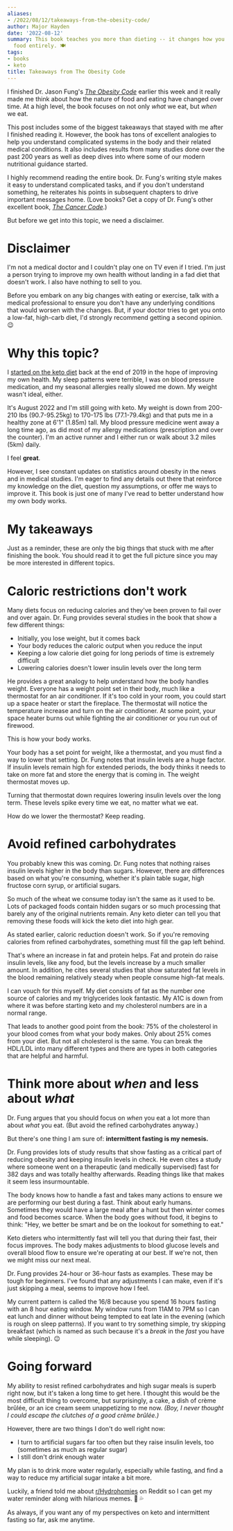 ```yaml
---
aliases:
- /2022/08/12/takeaways-from-the-obesity-code/
author: Major Hayden
date: '2022-08-12'
summary: This book teaches you more than dieting -- it changes how you think about
  food entirely. 🍽
tags:
- books
- keto
title: Takeaways from The Obesity Code
---
```


I finished Dr. Jason Fung's _[The Obesity Code]_ earlier this week and it really made me think about how the nature of food and eating have changed over time.
At a high level, the book focuses on not only *what* we eat, but *when* we eat.

This post includes some of the biggest takeaways that stayed with me after I finished reading it.
However, the book has tons of excellent analogies to help you understand complicated systems in the body and their related medical conditions.
It also includes results from many studies done over the past 200 years as well as deep dives into where some of our modern nutritional guidance started.

I highly recommend reading the entire book.
Dr. Fung's writing style makes it easy to understand complicated tasks, and if you don't understand something, he reiterates his points in subsequent chapters to drive important messages home.
(Love books? Get a copy of Dr. Fung's other excellent book, _[The Cancer Code]_.)

[The Obesity Code]: https://www.goodreads.com/book/show/24945404-the-obesity-code
[The Cancer Code]: https://www.goodreads.com/en/book/show/52163526

But before we get into this topic, we need a disclaimer.

# Disclaimer

I'm not a medical doctor and I couldn't play one on TV even if I tried.
I'm just a person trying to improve my own health without landing in a fad diet that doesn't work.
I also have nothing to sell to you.

Before you embark on any big changes with eating or exercise, talk with a medical professional to ensure you don't have any underlying conditions that would worsen with the changes.
But, if your doctor tries to get you onto a low-fat, high-carb diet, I'd strongly recommend getting a second opinion. 😉

# Why this topic?

I [started on the keto diet] back at the end of 2019 in the hope of improving my own health.
My sleep patterns were terrible, I was on blood pressure medication, and my seasonal allergies really slowed me down.
My weight wasn't ideal, either.

It's August 2022 and I'm still going with keto.
My weight is down from 200-210 lbs (90.7-95.25kg) to 170-175 lbs (77.1-79.4kg) and that puts me in a healthy zone at 6'1" (1.85m) tall.
My blood pressure medicine went away a long time ago, as did most of my allergy medications (prescription and over the counter).
I'm an active runner and I either run or walk about 3.2 miles (5km) daily.

I feel **great**.

However, I see constant updates on statistics around obesity in the news and in medical studies.
I'm eager to find any details out there that reinforce my knowledge on the diet, question my assumptions, or offer me ways to improve it.
This book is just one of many I've read to better understand how my own body works.

[started on the keto diet]: /2020/06/11/my-experience-with-keto-so-far/

# My takeaways

Just as a reminder, these are only the big things that stuck with me after finishing the book.
You should read it to get the full picture since you may be more interested in different topics.

# Caloric restrictions don't work

Many diets focus on reducing calories and they've been proven to fail over and over again.
Dr. Fung provides several studies in the book that show a few different things:

* Initially, you lose weight, but it comes back
* Your body reduces the caloric output when you reduce the input
* Keeping a low calorie diet going for long periods of time is extremely difficult
* Lowering calories doesn't lower insulin levels over the long term

He provides a great analogy to help understand how the body handles weight.
Everyone has a weight point set in their body, much like a thermostat for an air conditioner.
If it's too cold in your room, you could start up a space heater or start the fireplace.
The thermostat will notice the temperature increase and turn on the air conditioner.
At some point, your space heater burns out while fighting the air conditioner or you run out of firewood.

This is how your body works.

Your body has a set point for weight, like a thermostat, and you must find a way to lower that setting.
Dr. Fung notes that insulin levels are a huge factor.
If insulin levels remain high for extended periods, the body thinks it needs to take on more fat and store the energy that is coming in.
The weight thermostat moves up.

Turning that thermostat down requires lowering insulin levels over the long term.
These levels spike every time we eat, no matter what we eat.

How do we lower the thermostat?
Keep reading.

# Avoid refined carbohydrates

You probably knew this was coming.
Dr. Fung notes that nothing raises insulin levels higher in the body than sugars.
However, there are differences based on what you're consuming, whether it's plain table sugar, high fructose corn syrup, or artificial sugars.

So much of the wheat we consume today isn't the same as it used to be.
Lots of packaged foods contain hidden sugars or so much processing that barely any of the original nutrients remain.
Any keto dieter can tell you that removing these foods will kick the keto diet into high gear.

As stated earlier, caloric reduction doesn't work.
So if you're removing calories from refined carbohydrates, something must fill the gap left behind.

That's where an increase in fat and protein helps.
Fat and protein do raise insulin levels, like any food, but the levels increase by a much smaller amount.
In addition, he cites several studies that show saturated fat levels in the blood remaining relatively steady when people consume high-fat meals.

I can vouch for this myself.
My diet consists of fat as the number one source of calories and my triglycerides look fantastic.
My A1C is down from where it was before starting keto and my cholesterol numbers are in a normal range.

That leads to another good point from the book: 75% of the cholesterol in your blood comes from what your body makes.
Only about 25% comes from your diet.
But not all cholesterol is the same.
You can break the HDL/LDL into many different types and there are types in both categories that are helpful and harmful.

# Think more about _when_ and less about _what_

Dr. Fung argues that you should focus on _when_ you eat a lot more than about _what_ you eat.
(But avoid the refined carbohydrates anyway.)

But there's one thing I am sure of: **intermittent fasting is my nemesis.**

Dr. Fung provides lots of study results that show fasting as a critical part of reducing obesity and keeping insulin levels in check.
He even cites a study where someone went on a therapeutic (and medically supervised) fast for 382 days and was totally healthy afterwards.
Reading things like that makes it seem less insurmountable.

The body knows how to handle a fast and takes many actions to ensure we are performing our best during a fast.
Think about early humans.
Sometimes they would have a large meal after a hunt but then winter comes and food becomes scarce.
When the body goes without food, it begins to think: "Hey, we better be smart and be on the lookout for something to eat."

Keto dieters who intermittently fast will tell you that during their fast, their focus improves.
The body makes adjustments to blood glucose levels and overall blood flow to ensure we're operating at our best.
If we're not, then we might miss our next meal.

Dr. Fung provides 24-hour or 36-hour fasts as examples.
These may be tough for beginners.
I've found that any adjustments I can make, even if it's just skipping a meal, seems to improve how I feel.

My current pattern is called the 16/8 because you spend 16 hours fasting with an 8 hour eating window.
My window runs from 11AM to 7PM so I can eat lunch and dinner without being tempted to eat late in the evening (which is rough on sleep patterns).
If you want to try something simple, try skipping breakfast (which is named as such because it's a _break_ in the _fast_ you have while sleeping). 😉

# Going forward

My ability to resist refined carbohydrates and high sugar meals is superb right now, but it's taken a long time to get here.
I thought this would be the most difficult thing to overcome, but surprisingly, a cake, a dish of crème brûlée, or an ice cream seem unappetizing to me now.
_(Boy, I never thought I could escape the clutches of a good crème brûlée.)_

However, there are two things I don't do well right now:

* I turn to artificial sugars far too often but they raise insulin levels, too (sometimes as much as regular sugar)
* I still don't drink enough water

My plan is to drink more water regularly, especially while fasting, and find a way to reduce my artificial sugar intake a bit more.

Luckily, a friend told me about [r/Hydrohomies] on Reddit so I can get my water reminder along with hilarious memes. 🤣 💦

As always, if you want any of my perspectives on keto and intermittent fasting so far, ask me anytime. 

[r/Hydrohomies]: https://www.reddit.com/r/HydroHomies/